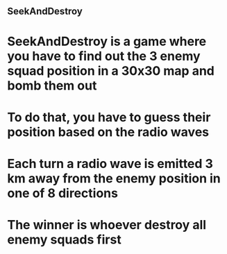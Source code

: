 ## SeekAndDestroy

# SeekAndDestroy is a game where you have to find out the 3 enemy squad position in a 30x30 map and bomb them out
# To do that, you have to guess their position based on the radio waves
# Each turn a radio wave is emitted 3 km away from the enemy position in one of 8 directions

# The winner is whoever destroy all enemy squads first